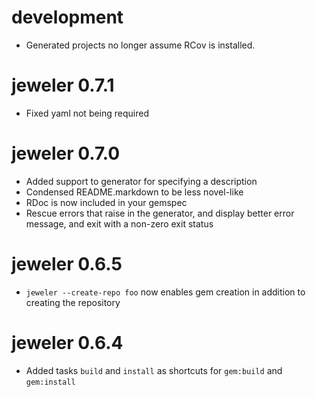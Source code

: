 # development

 * Generated projects no longer assume RCov is installed.

# jeweler 0.7.1

 * Fixed yaml not being required

# jeweler 0.7.0

 * Added support to generator for specifying a description
 * Condensed README.markdown to be less novel-like
 * RDoc is now included in your gemspec
 * Rescue errors that raise in the generator, and display better error message, and exit with a non-zero exit status

# jeweler 0.6.5

 * `jeweler --create-repo foo` now enables gem creation in addition to creating the repository

# jeweler 0.6.4

 * Added tasks `build` and `install` as shortcuts for `gem:build` and `gem:install`
